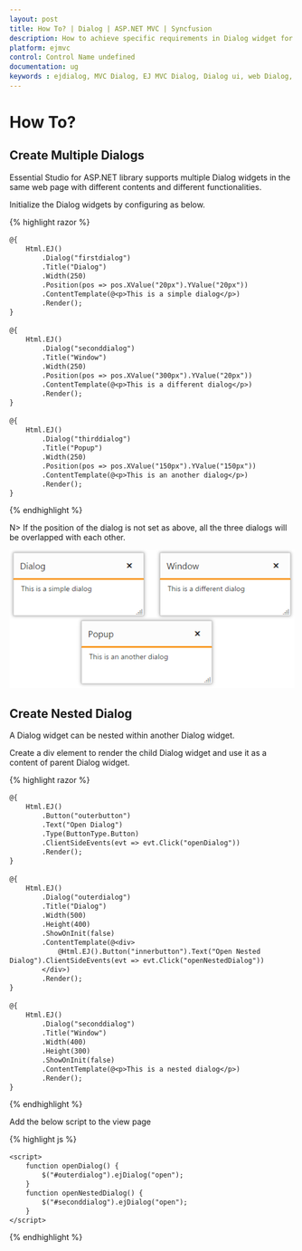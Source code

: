 ```yaml
---
layout: post
title: How To? | Dialog | ASP.NET MVC | Syncfusion
description: How to achieve specific requirements in Dialog widget for Essential ASP.NET MVC
platform: ejmvc
control: Control Name undefined
documentation: ug
keywords : ejdialog, MVC Dialog, EJ MVC Dialog, Dialog ui, web Dialog, ej Dialog, Dialog control, ASP.NET MVC Dialog, ASP MVC Dialog
---
```


# How To?

## Create Multiple Dialogs

Essential Studio for ASP.NET library supports multiple Dialog widgets in the same web page with different contents and different functionalities.

Initialize the Dialog widgets by configuring as below.

{% highlight razor %}


    @{
        Html.EJ()
            .Dialog("firstdialog")
            .Title("Dialog")
            .Width(250)
            .Position(pos => pos.XValue("20px").YValue("20px"))
            .ContentTemplate(@<p>This is a simple dialog</p>)
            .Render();
    }

    @{
        Html.EJ()
            .Dialog("seconddialog")
            .Title("Window")
            .Width(250)
            .Position(pos => pos.XValue("300px").YValue("20px"))
            .ContentTemplate(@<p>This is a different dialog</p>)
            .Render();
    }

    @{
        Html.EJ()
            .Dialog("thirddialog")
            .Title("Popup")
            .Width(250)
            .Position(pos => pos.XValue("150px").YValue("150px"))
            .ContentTemplate(@<p>This is an another dialog</p>)
            .Render();
    }



{% endhighlight %}



N> If the position of the dialog is not set as above, all the three dialogs will be overlapped with each other.

![Create Multiple Dialogs](how-to_images\create-multiple-dialogs_img1.png)


## Create Nested Dialog

A Dialog widget can be nested within another Dialog widget.

Create a div element to render the child Dialog widget and use it as a content of parent Dialog widget.

{% highlight razor %}


    @{
        Html.EJ()
            .Button("outerbutton")
            .Text("Open Dialog")
            .Type(ButtonType.Button)
            .ClientSideEvents(evt => evt.Click("openDialog"))
            .Render();
    }

    @{
        Html.EJ()
            .Dialog("outerdialog")
            .Title("Dialog")
            .Width(500)
            .Height(400)
            .ShowOnInit(false)
            .ContentTemplate(@<div>
                @Html.EJ().Button("innerbutton").Text("Open Nested Dialog").ClientSideEvents(evt => evt.Click("openNestedDialog"))
            </div>)
            .Render();
    }

    @{
        Html.EJ()
            .Dialog("seconddialog")
            .Title("Window")
            .Width(400)
            .Height(300)
            .ShowOnInit(false)
            .ContentTemplate(@<p>This is a nested dialog</p>)
            .Render();
    }



{% endhighlight %}


Add the below script to the view page

{% highlight js %}


    <script>
        function openDialog() {
            $("#outerdialog").ejDialog("open");
        }
        function openNestedDialog() {
            $("#seconddialog").ejDialog("open");
        }
    </script>



{% endhighlight %}



